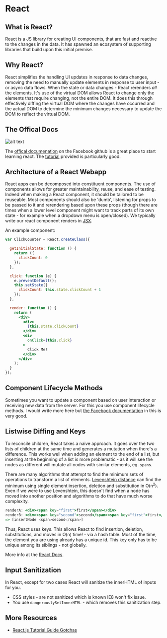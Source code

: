 # React

## What is React?

React is a JS library for creating UI components, that are fast and reactive to the changes in the data.  It has spawned an ecosystem of supporting libraries that build upon this initial premise.

## Why React?

React simplifies the handling UI updates in response to data changes, removing the need to manually update elements in response to user input - or async data flows.  When the state or data changes - React rerenders *all* the elements.  It's use of the virtual DOM allows React to change only the elements that require changing, not the entire DOM.  It does this through effectively diffing the virtual DOM where the changes have occurred and the actual DOM to determine the minimum changes necessary to update the DOM to reflect the virtual DOM.

## The Offical Docs

![alt text](http://imgs.xkcd.com/comics/like_im_five.png "So easy...")

The [offical documenation](https://facebook.github.io/react/docs/getting-started.html) on the Facebook github is a great place to start learning react. The [tutorial](https://facebook.github.io/react/docs/tutorial.html) provided is particularly good.

## Architecture of a React Webapp

React apps can be decomposed into constituent components. The use of components allows for greater maintainability, reuse, and ease of testing.  Indeed when making a React component, it should be tailored to be reuseable.  Most components should also be 'dumb', listening for props to be passed to it and rerendering based upon these props (though there are times when a lower level component might want to track parts of its own state - for example when a dropdown menu is open/closed).  We typically write our react component renders in [JSX](./jsx.md).

An example component:

```jsx
var ClickCounter = React.createClass({

  getInitialState: function () {
    return ({
      clickCount: 0
    });
  },

  click: function (e) {
    e.preventDefault();
    this.setState({
      clickCount: this.state.clickCount + 1
    });
  },

  render: function () {
    return (
      <div>
        <div>
          {this.state.clickCount}
        </div>
        <div
          onClick={this.click}
        >
          Click Me!
        </div>
      </div>
    );
  }
});
```

## Component Lifecycle Methods

Sometimes you want to update a component based on user interaction or receiving new data from the server.  For this you use component lifecycle methods.  I would write more here but [the Facebook documentation](https://facebook.github.io/react/docs/component-specs.html#lifecycle-methods) in this is very good.

## Listwise Diffing and Keys

To reconcile children, React takes a naive approach.   It goes over the two lists of children at the same time and generates a mutation when there's a difference.  This works well when adding an element to the end of a list, but inserting at the beginning of a list is more problematic - as it will see the nodes as different will mutate all nodes with similar elements, eg. `span`s.

There are many algorithms that attempt to find the minimum sets of operations to transform a list of elements. [Levenshtein distance](https://en.wikipedia.org/wiki/Levenshtein_distance) can find the minimum using single element insertion, deletion and substitution in O(n<sup>2</sup>). Even if we were to use Levenshtein, this doesn't find when a node has moved into another position and algorithms to do that have much worse complexity.

```jsx
renderA: <div><span key="first">first</span></div>
renderB: <div><span key="second">second</span><span key="first">first</span></div>
=> [insertNode <span>second</span>]
```

Thus, React uses keys.  This allows React to find insertion, deletion, substitutions, and moves in O(n) time! - via a hash table.  Most of the time, the element you are using already has a unique id.  This key only has to be unique among its siblings - not globally.

More info at the [React Docs](https://facebook.github.io/react/docs/reconciliation.html#list-wise-diff).

## Input Sanitization

In React, except for two cases React will sanitize the innerHTML of inputs for you.

- CSS styles - are not sanitized which is known IE8 won't fix issue.
- You use `dangerouslySetInnerHTML` - which removes this sanitization step.

## More Resources

- [React.js Tutorial Guide Gotchas](https://zapier.com/engineering/react-js-tutorial-guide-gotchas/)
